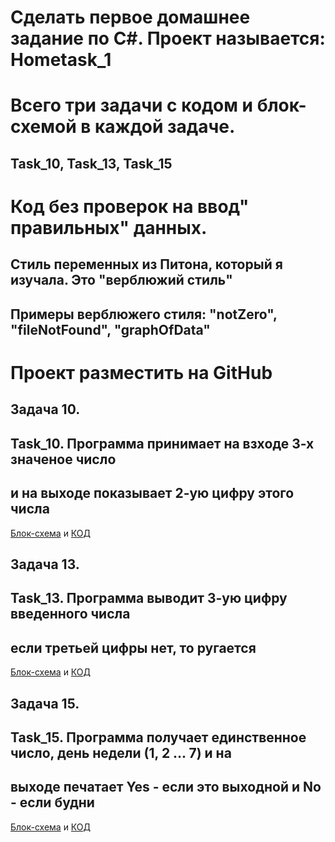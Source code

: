 # __Сделать первое домашнее задание по C#. Проект называется: Hometask_1__
# Всего три задачи с кодом и блок-схемой в каждой задаче.
## Task_10, Task_13, Task_15
# Код без проверок на ввод" правильных" данных.
## Стиль переменных из Питона, который я изучала. Это "верблюжий стиль"
## Примеры верблюжего стиля: "notZero", "fileNotFound", "graphOfData"
# Проект разместить на GitHub

## __Задача 10.__
## Task_10. Программа принимает на взходе 3-х значеное число
## и на выходе показывает 2-ую цифру этого числа
[Блок-схема](https://github.com/kononovaele/HomeTask/blob/master/Task_10/diagram.drawio.png) и [КОД](https://github.com/kononovaele/HomeTask/blob/master/Task_10/Program.cs)

## __Задача 13.__
## Task_13. Программа выводит 3-ую цифру введенного числа
## если третьей цифры нет, то ругается
[Блок-схема](https://github.com/kononovaele/HomeTask/blob/master/Task_10/diagram.drawio.png) и [КОД](https://github.com/kononovaele/HomeTask/blob/master/Task_10/Program.cs)

## __Задача 15.__
## Task_15. Программа получает единственное число, день недели (1, 2 ... 7) и на
## выходе печатает Yes - если это выходной и No - если будни
[Блок-схема](https://github.com/kononovaele/HomeTask/blob/master/Task_10/diagram.drawio.png) и [КОД](https://github.com/kononovaele/HomeTask/blob/master/Task_10/Program.cs)

